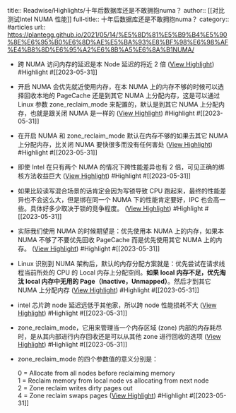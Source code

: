 title:: Readwise/Highlights/十年后数据库还是不敢拥抱numa？
author:: [[对比测试Intel NUMA 性能]]
full-title:: 十年后数据库还是不敢拥抱numa？
category:: #articles
url:: https://plantegg.github.io/2021/05/14/%E5%8D%81%E5%B9%B4%E5%90%8E%E6%95%B0%E6%8D%AE%E5%BA%93%E8%BF%98%E6%98%AF%E4%B8%8D%E6%95%A2%E6%8B%A5%E6%8A%B1NUMA/
- 跨 NUMA 访问内存的延迟是本 Node 延迟的将近 2 倍 ([View Highlight](https://read.readwise.io/read/01h1rzz5maepef330fp4tyaxf7)) #Highlight #[[2023-05-31]]
- 开启 NUMA 会优先就近使用内存，在本 NUMA 上的内存不够的时候可以选择回收本地的 PageCache 还是到其它 NUMA 上分配内存，这是可以通过 Linux 参数 zone_reclaim_mode 来配置的，默认是到其它 NUMA 上分配内存，也就是跟关闭 NUMA 是一样的 ([View Highlight](https://read.readwise.io/read/01h1rzzs6s36w8mb1dmd6vmdhk)) #Highlight #[[2023-05-31]]
- 在开启 NUMA 和 zone_reclaim_mode 默认在内存不够的如果去其它 NUMA 上分配内存，比关闭 NUMA 要快很多而没有任何害处 ([View Highlight](https://read.readwise.io/read/01h1s0tw239yv801nmpm8vkw53)) #Highlight #[[2023-05-31]]
- 即使 Intel 在只有两个 NUMA 的情况下跨性能差异也有 2 倍，可见正确的绑核方法收益巨大 ([View Highlight](https://read.readwise.io/read/01h1s04c273v0myksc61ctw412)) #Highlight #[[2023-05-31]]
- 如果比较读写混合场景的话肯定会因为写锁导致 CPU 跑起来，最终的性能差异也不会这么大，但是绑在同一个 NUMA 下的性能肯定要好，IPC 也会高一些。具体好多少取决于锁的竞争程度。 ([View Highlight](https://read.readwise.io/read/01h1s05ckesg5p48n5s0pqjanb)) #Highlight #[[2023-05-31]]
- 实际我们使用 NUMA 的时候期望是：优先使用本 NUMA 上的内存，如果本 NUMA 不够了不要优先回收 PageCache 而是优先使用其它 NUMA 上的内存。 ([View Highlight](https://read.readwise.io/read/01h1s0t76w384nhyemz6v6mcx0)) #Highlight #[[2023-05-31]]
- Linux 识别到 NUMA 架构后，默认的内存分配方案就是：优先尝试在请求线程当前所处的 CPU 的 Local 内存上分配空间。**如果 local 内存不足，优先淘汰 local 内存中无用的 Page（Inactive，Unmapped）**。然后才到其它 NUMA 上分配内存 ([View Highlight](https://read.readwise.io/read/01h1s0wwj19wb3e328nxfq63a2)) #Highlight #[[2023-05-31]]
- intel 芯片跨 node 延迟远低于其他家，所以跨 node 性能损耗不大 ([View Highlight](https://read.readwise.io/read/01h1s0zj64cwy1re50rbcrpf3q)) #Highlight #[[2023-05-31]]
- zone_reclaim_mode，它用来管理当一个内存区域 (zone) 内部的内存耗尽时，是从其内部进行内存回收还是可以从其他 zone 进行回收的选项 ([View Highlight](https://read.readwise.io/read/01h1s0zqwb2pp2fs65h1yh2wz5)) #Highlight #[[2023-05-31]]
- zone_reclaim_mode 的四个参数值的意义分别是：
  
  0 = Allocate from all nodes before reclaiming memory  
  1 = Reclaim memory from local node vs allocating from next node  
  2 = Zone reclaim writes dirty pages out  
  4 = Zone reclaim swaps pages ([View Highlight](https://read.readwise.io/read/01h1s0ysvz1agv18b80vxgk13e)) #Highlight #[[2023-05-31]]